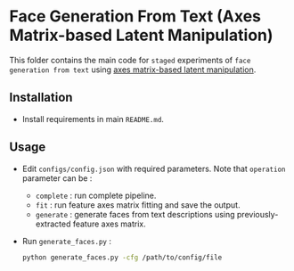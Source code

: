 # Face Generation From Text (Axes Matrix-based Latent Manipulation)

This folder contains the main code for `staged` experiments of `face generation from text` using [axes matrix-based latent manipulation](https://arxiv.org/abs/2006.07606).

## Installation

-   Install requirements in main `README.md`.

## Usage

-   Edit `configs/config.json` with required parameters. Note that `operation` parameter can be :
    -   `complete` : run complete pipeline.
    -   `fit` : run feature axes matrix fitting and save the output.
    -   `generate` : generate faces from text descriptions using previously-extracted feature axes matrix.

-   Run `generate_faces.py` :
    ```bash
    python generate_faces.py -cfg /path/to/config/file
    ```
